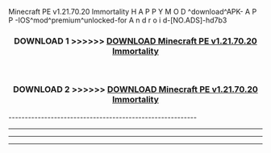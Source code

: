 Minecraft PE v1.21.70.20 Immortality H A P P Y M O D ^download^APK- A P P -IOS^mod^premium^unlocked-for A n d r o i d-[NO.ADS]-hd7b3



<div align="center">

<h3>DOWNLOAD 1 >>>>>> <a href="https://en-mod.web.app/?en= Minecraft PE v1.21.70.20 Immortality">DOWNLOAD Minecraft PE v1.21.70.20 Immortality </a></h3><br>

<h3>DOWNLOAD 2 >>>>>> <a href="https://en-mod.web.app/?en= Minecraft PE v1.21.70.20 Immortality">DOWNLOAD Minecraft PE v1.21.70.20 Immortality </a></h3>

</div>
----------------------------------------------------------

----------------------------------------------------------

----------------------------------------------------------

----------------------------------------------------------



